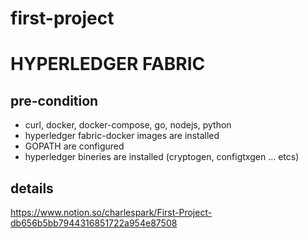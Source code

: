 # first-project

# HYPERLEDGER FABRIC

## pre-condition
* curl, docker, docker-compose, go, nodejs, python 
* hyperledger fabric-docker images are installed
* GOPATH are configured
* hyperledger bineries are installed (cryptogen, configtxgen ... etcs)

## details
https://www.notion.so/charlespark/First-Project-db656b5bb7944316851722a954e87508
